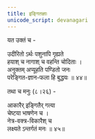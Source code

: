```yaml
---
title: इङ्गितज्ञाः
unicode_script: devanagari
---
```


यत उक्तं च -  

उदीरितो ऽर्थः पशुनापि गृह्यते  
हयाश् च नागाश् च वहन्ति चोदिताः ।  
अनुक्तम् अप्यूहति पण्डितो जनः  
परेङ्गित-ज्ञान-फला हि बुद्धयः ॥ ४४॥  

तथा च मनुः (८।२६) -  

आकारैर् इङ्गितैर् गत्या  
चेष्टया भाषणेन च ।  
नेत्र-वक्त्र-विकारैश् च  
लक्ष्यते ऽन्तर्गतं मनः ॥ ४५॥  
